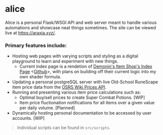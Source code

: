 # alice

Alice is a personal Flask/WSGI API and web server meant to handle various automations and showcase neat things sometimes. The site can be viewed live at https://araxia.xyz/.

### Primary features include:
- Hosting web pages with varying scripts and styling as a digital playground to learn and experiment with new things.
  - Current index page is a rendetion of [Demonin's Item Shop's Index Page](https://demonin.com/) <[Github](https://github.com/DemoninCG)>, with plans on building off their current logic into my own shader formula. 
- Updating a personal postgreSQL server with live Old-School RuneScape item price data from the [OSRS Wiki Prices API](https://oldschool.runescape.wiki/w/RuneScape:Real-time_Prices).
- Running and presenting various item price calculations such as:
  - Optimal buy/sell prices to create Super Combat Potions. [WIP]
  - Item price fluctionation notifications for all items over a given value per daily volume. [Planned]
- Dynamically hosting personal documentation to be accessed by user accounts. [WIP]

> Individual scripts can be found in `src/scripts`.
